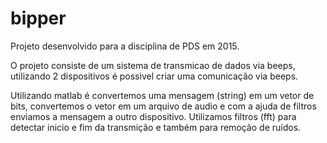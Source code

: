 # bipper
Projeto desenvolvido para a disciplina de PDS em 2015.

O projeto consiste de um sistema de transmicao de dados via beeps, utilizando 2 dispositivos é possivel criar uma comunicação via beeps.

Utilizando matlab é convertemos uma mensagem (string) em um vetor de bits, convertemos o vetor em um arquivo de audio e com a ajuda de filtros enviamos a mensagem a outro dispositivo. Utilizamos filtros (fft) para detectar inicio e fim da transmição e também para remoção de ruídos.
